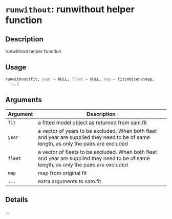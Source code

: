 # `runwithout`: runwithout helper function

## Description


 runwithout helper function


## Usage

```r
runwithout(fit, year = NULL, fleet = NULL, map = fit$obj$env$map,
  ...)
```


## Arguments

Argument      |Description
------------- |----------------
```fit```     |     a fitted model object as returned from sam.fit
```year```     |     a vector of years to be excluded.  When both fleet and year are supplied they need to be of same length, as only the pairs are excluded
```fleet```     |     a vector of fleets to be excluded.  When both fleet and year are supplied they need to be of same length, as only the pairs are excluded
```map```     |     map from original fit
```...```     |     extra arguments to sam.fit

## Details


 ...


